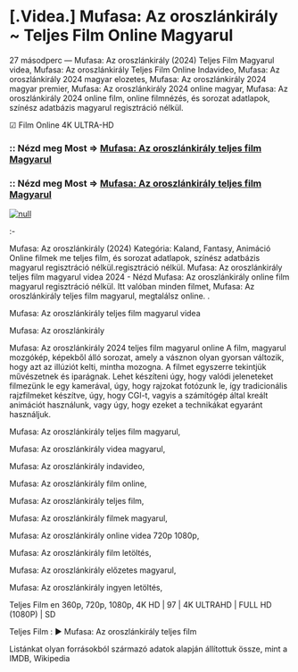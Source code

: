 # [.Videa.] Mufasa: Az oroszlánkirály ~ Teljes Film Online Magyarul






27 másodperc — Mufasa: Az oroszlánkirály (2024) Teljes Film Magyarul videa, Mufasa: Az oroszlánkirály Teljes Film Online Indavideo, Mufasa: Az oroszlánkirály 2024 magyar elozetes, Mufasa: Az oroszlánkirály 2024 magyar premier, Mufasa: Az oroszlánkirály 2024 online magyar, Mufasa: Az oroszlánkirály 2024 online film, online filmnézés, és sorozat adatlapok, színész adatbázis magyarul regisztráció nélkül.

☑ Film Online 4K ULTRA-HD

### :: Nézd meg Most => [Mufasa: Az oroszlánkirály teljes film Magyarul](https://t.co/haXmlwZRoV)

### :: Nézd meg Most => [Mufasa: Az oroszlánkirály teljes film Magyarul](https://t.co/haXmlwZRoV)

[![null](https://static.wixstatic.com/media/855a25_043b5abeb4ae4d35ac003198e7fe56ed~mv2.gif)](https://t.co/haXmlwZRoV)

:-

Mufasa: Az oroszlánkirály (2024) Kategória: Kaland, Fantasy, Animáció Online filmek me teljes film, és sorozat adatlapok, színész adatbázis magyarul regisztráció nélkül.regisztráció nélkül. Mufasa: Az oroszlánkirály teljes film magyarul videa 2024 - Nézd Mufasa: Az oroszlánkirály online film magyarul regisztráció nélkül. Itt valóban minden filmet, Mufasa: Az oroszlánkirály teljes film magyarul, megtalálsz online. .

Mufasa: Az oroszlánkirály teljes film magyarul videa

Mufasa: Az oroszlánkirály

Mufasa: Az oroszlánkirály 2024 teljes film magyarul online A film, magyarul mozgókép, képekből álló sorozat, amely a vásznon olyan gyorsan változik, hogy azt az illúziót kelti, mintha mozogna. A filmet egyszerre tekintjük művészetnek és iparágnak. Lehet készíteni úgy, hogy valódi jeleneteket filmezünk le egy kamerával, úgy, hogy rajzokat fotózunk le, így tradicionális rajzfilmeket készítve, úgy, hogy CGI-t, vagyis a számítógép által kreált animációt használunk, vagy úgy, hogy ezeket a technikákat egyaránt használjuk.

Mufasa: Az oroszlánkirály teljes film magyarul,

Mufasa: Az oroszlánkirály videa magyarul,

Mufasa: Az oroszlánkirály indavideo,

Mufasa: Az oroszlánkirály film online,

Mufasa: Az oroszlánkirály teljes film,

Mufasa: Az oroszlánkirály filmek magyarul,

Mufasa: Az oroszlánkirály online videa 720p 1080p,

Mufasa: Az oroszlánkirály film letöltés,

Mufasa: Az oroszlánkirály előzetes magyarul,

Mufasa: Az oroszlánkirály ingyen letöltés,

Teljes Film en 360p, 720p, 1080p, 4K HD | 97 | 4K ULTRAHD | FULL HD (1080P) | SD

Teljes Film : ► Mufasa: Az oroszlánkirály teljes film

Listánkat olyan forrásokból származó adatok alapján állítottuk össze, mint a IMDB, Wikipedia
